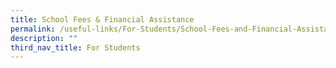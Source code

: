 ```yaml
---
title: School Fees & Financial Assistance
permalink: /useful-links/For-Students/School-Fees-and-Financial-Assistance/
description: ""
third_nav_title: For Students
---
```

